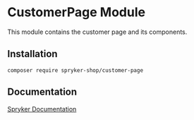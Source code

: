 # CustomerPage Module

This module contains the customer page and its components.

## Installation

```
composer require spryker-shop/customer-page
```

## Documentation

[Spryker Documentation](https://academy.spryker.com)
